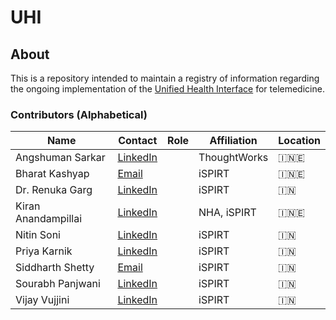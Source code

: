 # UHI

## About

This is a repository intended to maintain a registry of information regarding the ongoing implementation of the [Unified Health Interface](https://abdm.gov.in/assets/uploads/consultation_papersDocs/UHI_Consultation_Paper.pdf) for telemedicine.

### Contributors (Alphabetical)

| Name                 | Contact                                                                                        | Role              | Affiliation                      | Location |
| ----------------     | ---------------------------------------------------------------                              | ----------------- | -----------                      | --       |
| Angshuman Sarkar    | <a href="https://www.linkedin.com/in/angshuonline" target="_blank"><i class="fa fa-link"></i>LinkedIn</a>  |                   | ThoughtWorks  | 🇮🇳🇪     |
| Bharat Kashyap    | [<i class="fa fa-envelope-o"></i>Email](mailto:bharatkashyap.exun@gmail.com) |                   | iSPIRT  | 🇮🇳🇪     |
| Dr. Renuka Garg        | <a href="https://in.linkedin.com/in/renuka-garg-a3745b10" target="_blank"><i class="fa fa-link"></i>LinkedIn</a> |                   | iSPIRT                                 | 🇮🇳     |
| Kiran Anandampillai    | <a href=" https://www.linkedin.com/in/kiranma" target="_blank"><i class="fa fa-link"></i>LinkedIn</a>  |                   | NHA, iSPIRT  | 🇮🇳🇪     |
| Nitin Soni            | <a href="https://www.linkedin.com/in/nitin-soni-22b83618/" target="_blank"><i class="fa fa-link"></i>LinkedIn</a>|                   | iSPIRT                          | 🇮🇳     |
| Priya Karnik        | <a href="https://www.linkedin.com/in/priyakarnik" target="_blank"><i class="fa fa-link"></i>LinkedIn</a>    |                   | iSPIRT                                 | 🇮🇳     |
| Siddharth Shetty     | [<i class="fa fa-envelope-o"></i>Email](mailto:siddharth.shetty@ispirt.in)   |                   | iSPIRT                           | 🇮🇳     |
| Sourabh Panjwani  |<a href="https://www.linkedin.com/in/saurabh-panjwani-796a4435" target="_blank"><i class="fa fa-link"></i>LinkedIn</a>   |                   | iSPIRT                           | 🇮🇳     |
| Vijay Vujjini  | <a href="https://www.linkedin.com/in/vvujjini" target="_blank"><i class="fa fa-link"></i>LinkedIn</a> |                   | iSPIRT                           | 🇮🇳     |





